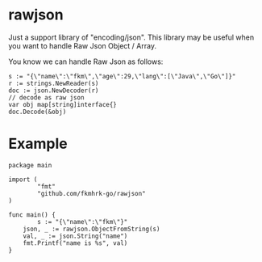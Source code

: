 rawjson
=======

Just a support library of "encoding/json". This library may be useful when you want to handle Raw Json Object / Array. 

You know we can handle Raw Json as follows:

```
s := "{\"name\":\"fkm\",\"age\":29,\"lang\":[\"Java\",\"Go\"]}"
r := strings.NewReader(s)
doc := json.NewDecoder(r)
// decode as raw json
var obj map[string]interface{}
doc.Decode(&obj)
```


Example
=======

```
package main

import (
        "fmt"
        "github.com/fkmhrk-go/rawjson"
)

func main() {
        s := "{\"name\":\"fkm\"}"
	json, _ := rawjson.ObjectFromString(s)
	val, _ := json.String("name")
	fmt.Printf("name is %s", val)
}
```

